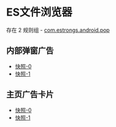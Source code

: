 # ES文件浏览器

存在 2 规则组 - [com.estrongs.android.pop](/src/apps/com.estrongs.android.pop.ts)

## 内部弹窗广告

- [快照-0](https://i.gkd.li/import/import/12509667)
- [快照-1](https://i.gkd.li/import/import/12509669)

## 主页广告卡片

- [快照-0](https://i.gkd.li/import/import/12674919)
- [快照-1](https://i.gkd.li/import/12818281)
